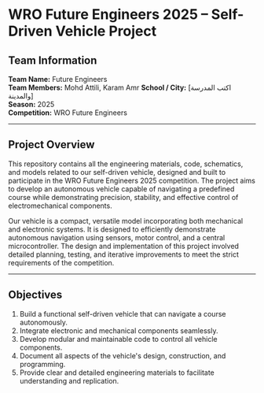 # WRO Future Engineers 2025 – Self-Driven Vehicle Project

## Team Information
**Team Name:** Future Engineers  
**Team Members:** Mohd Attili, Karam Amr
**School / City:** [اكتب المدرسة والمدينة]  
**Season:** 2025  
**Competition:** WRO Future Engineers  

---

## Project Overview
This repository contains all the engineering materials, code, schematics, and models related to our self-driven vehicle, designed and built to participate in the WRO Future Engineers 2025 competition. The project aims to develop an autonomous vehicle capable of navigating a predefined course while demonstrating precision, stability, and effective control of electromechanical components.

Our vehicle is a compact, versatile model incorporating both mechanical and electronic systems. It is designed to efficiently demonstrate autonomous navigation using sensors, motor control, and a central microcontroller. The design and implementation of this project involved detailed planning, testing, and iterative improvements to meet the strict requirements of the competition.

---

## Objectives
1. Build a functional self-driven vehicle that can navigate a course autonomously.  
2. Integrate electronic and mechanical components seamlessly.  
3. Develop modular and maintainable code to control all vehicle components.  
4. Document all aspects of the vehicle's design, construction, and programming.  
5. Provide clear and detailed engineering materials to facilitate understanding and replication.  
